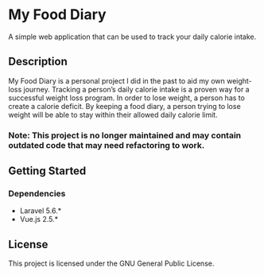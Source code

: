 # My Food Diary

A simple web application that can be used to track your daily calorie intake.

## Description

My Food Diary is a personal project I did in the past to aid my own weight-loss journey. Tracking a person’s daily calorie intake is a proven way for a successful weight loss program. In order to lose weight, a person has to create a calorie deficit. By keeping a food diary, a person trying to lose weight will be able to stay within their allowed daily calorie limit.

### Note: This project is no longer maintained and may contain outdated code that may need refactoring to work.

## Getting Started

### Dependencies

* Laravel 5.6.*
* Vue.js 2.5.*

## License

This project is licensed under the GNU General Public License.
